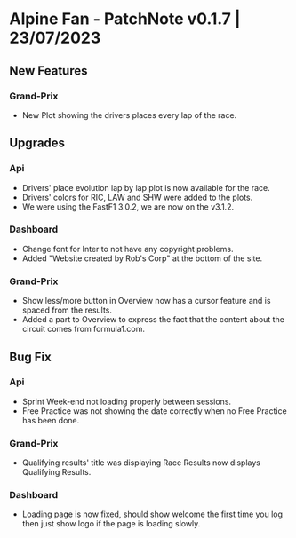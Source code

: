 # Alpine Fan - PatchNote v0.1.7 | 23/07/2023
## New Features
### Grand-Prix
* New Plot showing the drivers places every lap of the race.
## Upgrades
### Api
* Drivers' place evolution lap by lap plot is now available for the race.
* Drivers' colors for RIC, LAW and SHW were added to the plots.
* We were using the FastF1 3.0.2, we are now on the v3.1.2.
### Dashboard
* Change font for Inter to not have any copyright problems.
* Added "Website created by Rob's Corp" at the bottom of the site.
### Grand-Prix
* Show less/more button in Overview now has a cursor feature and is spaced from the results.
* Added a part to Overview to express the fact that the content about the circuit comes from formula1.com.
## Bug Fix
### Api
* Sprint Week-end not loading properly between sessions.
* Free Practice was not showing the date correctly when no Free Practice has been done.
### Grand-Prix
* Qualifying results' title was displaying Race Results now displays Qualifying Results.
### Dashboard
* Loading page is now fixed, should show welcome the first time you log then just show logo if the page is loading slowly.